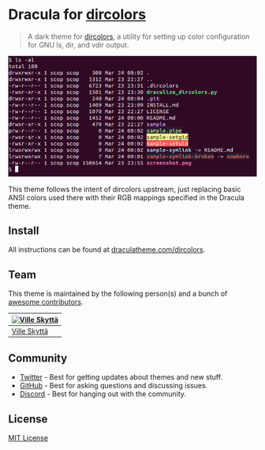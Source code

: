 # Dracula for [dircolors](https://www.gnu.org/software/coreutils/manual/html_node/dircolors-invocation.html#dircolors-invocation)

> A dark theme for [dircolors](https://www.gnu.org/software/coreutils/manual/html_node/dircolors-invocation.html#dircolors-invocation), a utility for setting up color configuration for GNU ls, dir, and vdir output.

![Screenshot](./screenshot.png)

This theme follows the intent of dircolors upstream, just replacing basic ANSI colors used there with their RGB mappings specified in the Dracula theme.

## Install

All instructions can be found at [draculatheme.com/dircolors](https://draculatheme.com/dircolors).

## Team

This theme is maintained by the following person(s) and a bunch of [awesome contributors](https://github.com/dracula/dircolors/graphs/contributors).

| [![Ville Skyttä](https://github.com/scop.png?size=100)](https://github.com/scop) |
| -------------------------------------------------------------------------------- |
| [Ville Skyttä](https://github.com/scop)                                          |

## Community

- [Twitter](https://twitter.com/draculatheme) - Best for getting updates about themes and new stuff.
- [GitHub](https://github.com/dracula/dracula-theme/discussions) - Best for asking questions and discussing issues.
- [Discord](https://draculatheme.com/discord-invite) - Best for hanging out with the community.

## License

[MIT License](./LICENSE)
